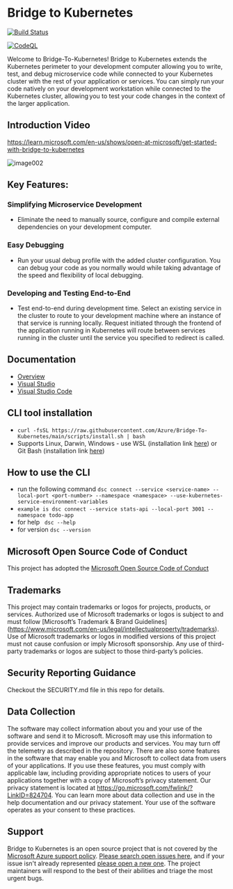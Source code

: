 
# Bridge to Kubernetes

[![Build Status](https://devdiv.visualstudio.com/DevDiv/_apis/build/status/Azure.Bridge-To-Kubernetes?branchName=main)](https://devdiv.visualstudio.com/DevDiv/_build/latest?definitionId=17861&branchName=main)

[![CodeQL](https://github.com/Azure/Bridge-To-Kubernetes/actions/workflows/codeql-analysis.yml/badge.svg?branch=main)](https://github.com/Azure/Bridge-To-Kubernetes/actions/workflows/codeql-analysis.yml)

Welcome to Bridge-To-Kubernetes! Bridge to Kubernetes extends the Kubernetes perimeter to your development computer allowing you to write, test, and debug microservice code while connected to your Kubernetes cluster with the rest of your application or services. You can simply run your code natively on your development workstation while connected to the Kubernetes cluster, allowing you to test your code changes in the context of the larger application.

## Introduction Video
https://learn.microsoft.com/en-us/shows/open-at-microsoft/get-started-with-bridge-to-kubernetes

![image002](https://github.com/Azure/Bridge-To-Kubernetes/assets/105889062/7d71f41d-dafe-4039-afb1-31600f4a793f)

## Key Features:

### Simplifying Microservice Development 
- Eliminate the need to manually source, configure and compile external dependencies on your development computer.  

### Easy Debugging 
- Run your usual debug profile with the added cluster configuration. You can debug your code as you normally would while taking advantage of the speed and flexibility of local debugging. 

### Developing and Testing End-to-End 
- Test end-to-end during development time. Select an existing service in the cluster to route to your development machine where an instance of that service is running locally. Request initiated through the frontend of the application running in Kubernetes will route between services running in the cluster until the service you specified to redirect is called. 

## Documentation
- [Overview](https://learn.microsoft.com/visualstudio/bridge/overview-bridge-to-kubernetes)
- [Visual Studio](https://learn.microsoft.com/visualstudio/bridge/bridge-to-kubernetes-vs)
- [Visual Studio Code](https://learn.microsoft.com/visualstudio/bridge/bridge-to-kubernetes-vs-code)

## CLI tool installation
- ```curl -fsSL https://raw.githubusercontent.com/Azure/Bridge-To-Kubernetes/main/scripts/install.sh | bash```
- Supports Linux, Darwin, Windows - use WSL (installation link [here](https://learn.microsoft.com/en-us/windows/wsl/install)) or Git Bash (installation link [here](https://git-scm.com/))

## How to use the CLI
- run the following command ``` dsc connect --service <service-name> --local-port <port-number> --namespace <namespace> --use-kubernetes-service-environment-variables ```
- ```example is dsc connect --service stats-api --local-port 3001 --namespace todo-app```
- for help  ``` dsc --help```
- for version ```dsc --version```

## Microsoft Open Source Code of Conduct
This project has adopted the [Microsoft Open Source Code of Conduct](https://opensource.microsoft.com/codeofconduct/)
 
## Trademarks
This project may contain trademarks or logos for projects, products, or services. Authorized use of Microsoft trademarks or logos is subject to and must follow [Microsoft’s Trademark & Brand Guidelines] (https://www.microsoft.com/en-us/legal/intellectualproperty/trademarks). Use of Microsoft trademarks or logos in modified versions of this project must not cause confusion or imply Microsoft sponsorship. Any use of third-party trademarks or logos are subject to those third-party’s policies.
 
## Security Reporting Guidance
Checkout the SECURITY.md file in this repo for details.

## Data Collection
The software may collect information about you and your use of the software and send it to Microsoft. Microsoft may use this information to provide services and improve our products and services. You may turn off the telemetry as described in the repository. There are also some features in the software that may enable you and Microsoft to collect data from users of your applications. If you use these features, you must comply with applicable law, including providing appropriate notices to users of your applications together with a copy of Microsoft’s privacy statement. Our privacy statement is located at https://go.microsoft.com/fwlink/?LinkID=824704. You can learn more about data collection and use in the help documentation and our privacy statement. Your use of the software operates as your consent to these practices.

## Support

Bridge to Kubernetes is an open source project that is not covered by the [Microsoft Azure support policy](https://docs.microsoft.com/en-US/troubleshoot/azure/cloud-services/support-linux-open-source-technology). [Please search open issues here](https://github.com/Azure/Bridge-To-Kubernetes/issues), and if your issue isn't already represented [please open a new one](https://github.com/Azure/Bridge-To-Kubernetes/issues/new/choose). The project maintainers will respond to the best of their abilities and triage the most urgent bugs.


